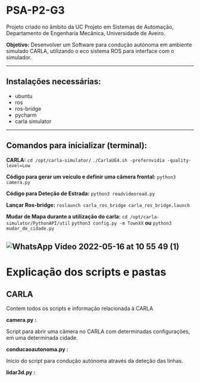 # PSA-P2-G3

Projeto criado no âmbito da UC Projeto em Sistemas de Automação, Departamento de Engenharia Mecânica, Universidade de Aveiro.

**Objetivo:** Desenvolver um Software para condução autónoma em ambiente simulado CARLA,
utilizando o eco sistema ROS para interface com o simulador.

---
## Instalações necessárias:
* ubuntu
* ros
* ros-bridge
* pycharm
* carla simulator
---
## Comandos para inicializar (terminal):

**CARLA:** 
```cd /opt/carla-simulator/```
```./CarlaUE4.sh -prefernvidia -quality-level=Low```

**Código para gerar um veículo e definir uma câmera frontal:**
```python3 camera.py```

**Código para Deteção de Estrada:**
```python3 readvideoroad.py```

**Lançar Ros-bridge:**
```roslaunch carla_ros_bridge carla_ros_bridge.launch```

**Mudar de Mapa durante a utilização do carla:**
```cd /opt/carla-simulator/PythonAPI/util```
```python3 config.py -m TownXX```
**ou**
```python3 mudar_de_cidade.py```

![WhatsApp Video 2022-05-16 at 10 55 49 (1)](https://user-images.githubusercontent.com/101104928/168574549-b0bbb146-e772-4d52-a4b5-adaa12701e73.gif)
---


# Explicação dos scripts e pastas
 
## CARLA
Contem todos os scripts e informação relacionada à CARLA 


**camera.py :**

Script para abrir uma câmera no CARLA com determinadas configurações, em uma determinada cidade.

**conducaoautonoma.py :**

Início do script para condução autónoma através da deteção das linhas.

**lidar3d.py :**



